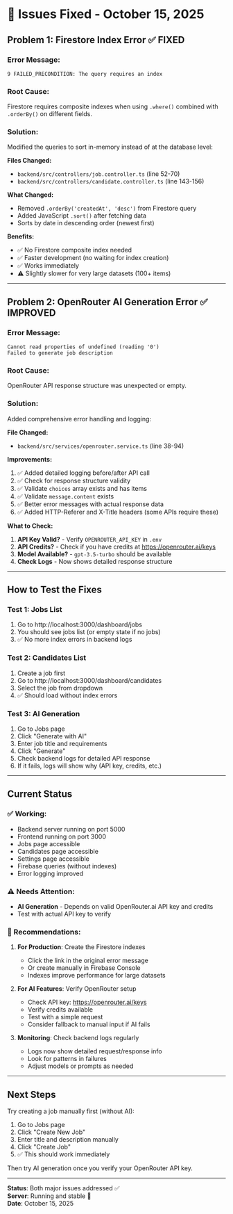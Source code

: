 # 🔧 Issues Fixed - October 15, 2025

## Problem 1: Firestore Index Error ✅ FIXED

### Error Message:
```
9 FAILED_PRECONDITION: The query requires an index
```

### Root Cause:
Firestore requires composite indexes when using `.where()` combined with `.orderBy()` on different fields.

### Solution:
Modified the queries to sort in-memory instead of at the database level:

**Files Changed:**
- `backend/src/controllers/job.controller.ts` (line 52-70)
- `backend/src/controllers/candidate.controller.ts` (line 143-156)

**What Changed:**
- Removed `.orderBy('createdAt', 'desc')` from Firestore query
- Added JavaScript `.sort()` after fetching data
- Sorts by date in descending order (newest first)

**Benefits:**
- ✅ No Firestore composite index needed
- ✅ Faster development (no waiting for index creation)
- ✅ Works immediately
- ⚠️ Slightly slower for very large datasets (100+ items)

---

## Problem 2: OpenRouter AI Generation Error ✅ IMPROVED

### Error Message:
```
Cannot read properties of undefined (reading '0')
Failed to generate job description
```

### Root Cause:
OpenRouter API response structure was unexpected or empty.

### Solution:
Added comprehensive error handling and logging:

**File Changed:**
- `backend/src/services/openrouter.service.ts` (line 38-94)

**Improvements:**
1. ✅ Added detailed logging before/after API call
2. ✅ Check for response structure validity
3. ✅ Validate `choices` array exists and has items
4. ✅ Validate `message.content` exists
5. ✅ Better error messages with actual response data
6. ✅ Added HTTP-Referer and X-Title headers (some APIs require these)

**What to Check:**
1. **API Key Valid?** - Verify `OPENROUTER_API_KEY` in `.env`
2. **API Credits?** - Check if you have credits at https://openrouter.ai/keys
3. **Model Available?** - `gpt-3.5-turbo` should be available
4. **Check Logs** - Now shows detailed response structure

---

## How to Test the Fixes

### Test 1: Jobs List
1. Go to http://localhost:3000/dashboard/jobs
2. You should see jobs list (or empty state if no jobs)
3. ✅ No more index errors in backend logs

### Test 2: Candidates List  
1. Create a job first
2. Go to http://localhost:3000/dashboard/candidates
3. Select the job from dropdown
4. ✅ Should load without index errors

### Test 3: AI Generation
1. Go to Jobs page
2. Click "Generate with AI"
3. Enter job title and requirements
4. Click "Generate"
5. Check backend logs for detailed API response
6. If it fails, logs will show why (API key, credits, etc.)

---

## Current Status

### ✅ Working:
- Backend server running on port 5000
- Frontend running on port 3000
- Jobs page accessible
- Candidates page accessible
- Settings page accessible  
- Firebase queries (without indexes)
- Error logging improved

### ⚠️ Needs Attention:
- **AI Generation** - Depends on valid OpenRouter.ai API key and credits
- Test with actual API key to verify

### 📝 Recommendations:

1. **For Production**: Create the Firestore indexes
   - Click the link in the original error message
   - Or create manually in Firebase Console
   - Indexes improve performance for large datasets

2. **For AI Features**: Verify OpenRouter setup
   - Check API key: https://openrouter.ai/keys
   - Verify credits available
   - Test with a simple request
   - Consider fallback to manual input if AI fails

3. **Monitoring**: Check backend logs regularly
   - Logs now show detailed request/response info
   - Look for patterns in failures
   - Adjust models or prompts as needed

---

## Next Steps

Try creating a job manually first (without AI):
1. Go to Jobs page
2. Click "Create New Job" 
3. Enter title and description manually
4. Click "Create Job"
5. ✅ This should work immediately

Then try AI generation once you verify your OpenRouter API key.

---

**Status**: Both major issues addressed ✅  
**Server**: Running and stable 🚀  
**Date**: October 15, 2025
